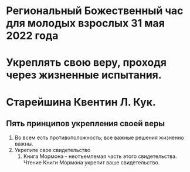 # Региональный Божественный час для молодых взрослых 31 мая 2022 года
# Укреплять свою веру, проходя через жизненные испытания.
# Старейшина Квентин Л. Кук.
## Пять принципов укрепления своей веры

1. Во всем есть противоположность; все важные решения жизненно важны.
2. Укрепите свое свидетельство
   1. Книга Мормона - неотъемлемая часть этого свидетельства. Чтение Книги Мормона укрепит ваше свидетельство.